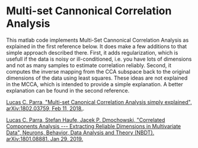 # Multi-set Cannonical Correlation Analysis

This matlab code implements Multi-Set Cannonical Correlation Analysis as explained in the first reference below. It does make a few additions to that simple approach described there. First, it adds regularization, which is usefull if the data is noisy or ill-conditioned, i.e. you have lots of dimensions and not as many samples to estimate correlation reliably. Second, it computes the inverse mapping from the CCA subspace back to the original dimensions of the data using least squares. These ideas are not explained in the MCCA, which is intended to provide a simple explanation. A better explanation can be found in the second reference. 


[Lucas C. Parra, "Multi-set Canonical Correlation Analysis simply explained", arXiv:1802.03759, Feb 11, 2018.](https://arxiv.org/abs/1802.03759).

[Lucas C. Parra, Stefan Haufe, Jacek P. Dmochowski, "Correlated Components Analysis --- Extracting Reliable Dimensions in Multivariate Data", Neurons, Behavior, Data Analysis and Theory (NBDT). arXiv:1801.08881. Jan 29, 2019.](https://nbdt.scholasticahq.com/article/7125-correlated-components-analysis-extracting-reliable-dimensions-in-multivariate-data) 



